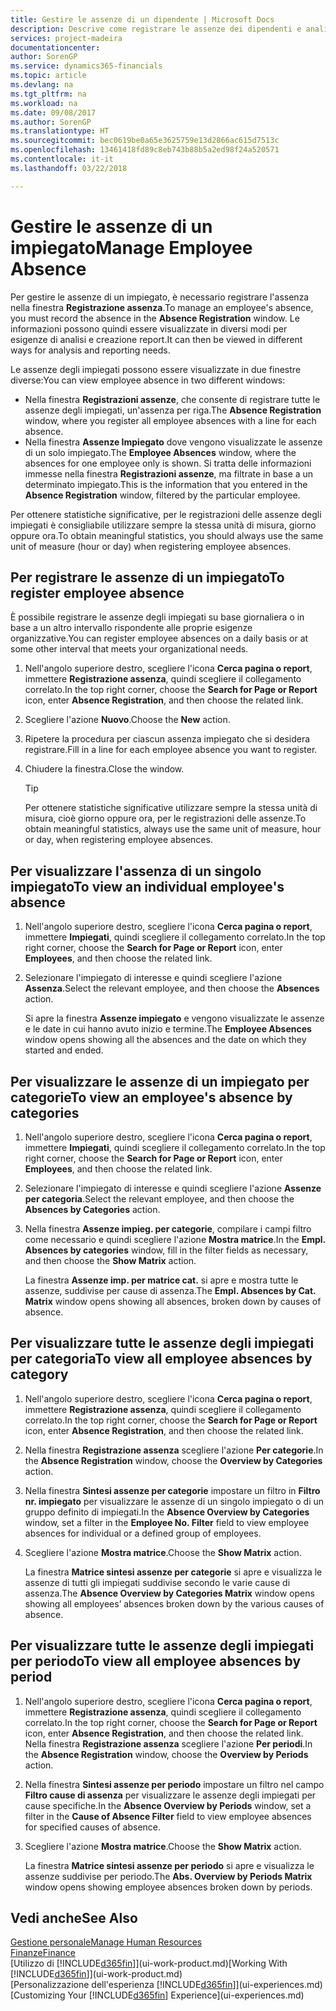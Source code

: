 ```yaml
---
title: Gestire le assenze di un dipendente | Microsoft Docs
description: Descrive come registrare le assenze dei dipendenti e analizzare le statistiche sulle assenze.
services: project-madeira
documentationcenter: 
author: SorenGP
ms.service: dynamics365-financials
ms.topic: article
ms.devlang: na
ms.tgt_pltfrm: na
ms.workload: na
ms.date: 09/08/2017
ms.author: SorenGP
ms.translationtype: HT
ms.sourcegitcommit: bec0619be0a65e3625759e13d2866ac615d7513c
ms.openlocfilehash: 13461418fd89c8eb743b88b5a2ed98f24a520571
ms.contentlocale: it-it
ms.lasthandoff: 03/22/2018

---
```

# <a name="manage-employee-absence"></a><span data-ttu-id="6041f-103">Gestire le assenze di un impiegato</span><span class="sxs-lookup"><span data-stu-id="6041f-103">Manage Employee Absence</span></span>
<span data-ttu-id="6041f-104">Per gestire le assenze di un impiegato, è necessario registrare l'assenza nella finestra **Registrazione assenza**.</span><span class="sxs-lookup"><span data-stu-id="6041f-104">To manage an employee's absence, you must record the absence in the **Absence Registration** window.</span></span> <span data-ttu-id="6041f-105">Le informazioni possono quindi essere visualizzate in diversi modi per esigenze di analisi e creazione report.</span><span class="sxs-lookup"><span data-stu-id="6041f-105">It can then be viewed in different ways for analysis and reporting needs.</span></span>

<span data-ttu-id="6041f-106">Le assenze degli impiegati possono essere visualizzate in due finestre diverse:</span><span class="sxs-lookup"><span data-stu-id="6041f-106">You can view employee absence in two different windows:</span></span>

* <span data-ttu-id="6041f-107">Nella finestra **Registrazioni assenze**, che consente di registrare tutte le assenze degli impiegati, un'assenza per riga.</span><span class="sxs-lookup"><span data-stu-id="6041f-107">The **Absence Registration** window, where you register all employee absences with a line for each absence.</span></span>
* <span data-ttu-id="6041f-108">Nella finestra **Assenze Impiegato** dove vengono visualizzate le assenze di un solo impiegato.</span><span class="sxs-lookup"><span data-stu-id="6041f-108">The **Employee Absences** window, where the absences for one employee only is shown.</span></span> <span data-ttu-id="6041f-109">Si tratta delle informazioni immesse nella finestra **Registrazioni assenze**, ma filtrate in base a un determinato impiegato.</span><span class="sxs-lookup"><span data-stu-id="6041f-109">This is the information that you entered in the **Absence Registration** window, filtered by the particular employee.</span></span>

<span data-ttu-id="6041f-110">Per ottenere statistiche significative, per le registrazioni delle assenze degli impiegati è consigliabile utilizzare sempre la stessa unità di misura, giorno oppure ora.</span><span class="sxs-lookup"><span data-stu-id="6041f-110">To obtain meaningful statistics, you should always use the same unit of measure (hour or day) when registering employee absences.</span></span>

## <a name="to-register-employee-absence"></a><span data-ttu-id="6041f-111">Per registrare le assenze di un impiegato</span><span class="sxs-lookup"><span data-stu-id="6041f-111">To register employee absence</span></span>
<span data-ttu-id="6041f-112">È possibile registrare le assenze degli impiegati su base giornaliera o in base a un altro intervallo rispondente alle proprie esigenze organizzative.</span><span class="sxs-lookup"><span data-stu-id="6041f-112">You can register employee absences on a daily basis or at some other interval that meets your organizational needs.</span></span>

1. <span data-ttu-id="6041f-113">Nell'angolo superiore destro, scegliere l'icona **Cerca pagina o report**, immettere **Registrazione assenza**, quindi scegliere il collegamento correlato.</span><span class="sxs-lookup"><span data-stu-id="6041f-113">In the top right corner, choose the **Search for Page or Report** icon, enter **Absence Registration**, and then choose the related link.</span></span>
2. <span data-ttu-id="6041f-114">Scegliere l'azione **Nuovo**.</span><span class="sxs-lookup"><span data-stu-id="6041f-114">Choose the **New** action.</span></span>
3. <span data-ttu-id="6041f-115">Ripetere la procedura per ciascun assenza impiegato che si desidera registrare.</span><span class="sxs-lookup"><span data-stu-id="6041f-115">Fill in a line for each employee absence you want to register.</span></span>
4. <span data-ttu-id="6041f-116">Chiudere la finestra.</span><span class="sxs-lookup"><span data-stu-id="6041f-116">Close the window.</span></span>

    > [!Tip]
    > <span data-ttu-id="6041f-117">Per ottenere statistiche significative utilizzare sempre la stessa unità di misura, cioè giorno oppure ora, per le registrazioni delle assenze.</span><span class="sxs-lookup"><span data-stu-id="6041f-117">To obtain meaningful statistics, always use the same unit of measure, hour or day, when registering employee absences.</span></span>

## <a name="to-view-an-individual-employees-absence"></a><span data-ttu-id="6041f-118">Per visualizzare l'assenza di un singolo impiegato</span><span class="sxs-lookup"><span data-stu-id="6041f-118">To view an individual employee's absence</span></span>
1. <span data-ttu-id="6041f-119">Nell'angolo superiore destro, scegliere l'icona **Cerca pagina o report**, immettere **Impiegati**, quindi scegliere il collegamento correlato.</span><span class="sxs-lookup"><span data-stu-id="6041f-119">In the top right corner, choose the **Search for Page or Report** icon, enter **Employees**, and then choose the related link.</span></span>
2. <span data-ttu-id="6041f-120">Selezionare l'impiegato di interesse e quindi scegliere l'azione **Assenza**.</span><span class="sxs-lookup"><span data-stu-id="6041f-120">Select the relevant employee, and then choose the **Absences** action.</span></span>

    <span data-ttu-id="6041f-121">Si apre la finestra **Assenze impiegato** e vengono visualizzate le assenze e le date in cui hanno avuto inizio e termine.</span><span class="sxs-lookup"><span data-stu-id="6041f-121">The **Employee Absences** window opens showing all the absences and the date on which they started and ended.</span></span>

## <a name="to-view-an-employees-absence-by-categories"></a><span data-ttu-id="6041f-122">Per visualizzare le assenze di un impiegato per categorie</span><span class="sxs-lookup"><span data-stu-id="6041f-122">To view an employee's absence by categories</span></span>
1. <span data-ttu-id="6041f-123">Nell'angolo superiore destro, scegliere l'icona **Cerca pagina o report**, immettere **Impiegati**, quindi scegliere il collegamento correlato.</span><span class="sxs-lookup"><span data-stu-id="6041f-123">In the top right corner, choose the **Search for Page or Report** icon, enter **Employees**, and then choose the related link.</span></span>
2. <span data-ttu-id="6041f-124">Selezionare l'impiegato di interesse e quindi scegliere l'azione **Assenze per categoria**.</span><span class="sxs-lookup"><span data-stu-id="6041f-124">Select the relevant employee, and then choose the **Absences by Categories** action.</span></span>
3. <span data-ttu-id="6041f-125">Nella finestra **Assenze impieg. per categorie**, compilare i campi filtro come necessario e quindi scegliere l'azione **Mostra matrice**.</span><span class="sxs-lookup"><span data-stu-id="6041f-125">In the **Empl. Absences by categories** window, fill in the filter fields as necessary, and then choose the **Show Matrix** action.</span></span>

    <span data-ttu-id="6041f-126">La finestra **Assenze imp. per matrice cat.** si apre e mostra tutte le assenze, suddivise per cause di assenza.</span><span class="sxs-lookup"><span data-stu-id="6041f-126">The **Empl. Absences by Cat. Matrix** window opens showing all absences, broken down by causes of absence.</span></span>

## <a name="to-view-all-employee-absences-by-category"></a><span data-ttu-id="6041f-127">Per visualizzare tutte le assenze degli impiegati per categoria</span><span class="sxs-lookup"><span data-stu-id="6041f-127">To view all employee absences by category</span></span>
1. <span data-ttu-id="6041f-128">Nell'angolo superiore destro, scegliere l'icona **Cerca pagina o report**, immettere **Registrazione assenza**, quindi scegliere il collegamento correlato.</span><span class="sxs-lookup"><span data-stu-id="6041f-128">In the top right corner, choose the **Search for Page or Report** icon, enter **Absence Registration**, and then choose the related link.</span></span>
2. <span data-ttu-id="6041f-129">Nella finestra **Registrazione assenza** scegliere l'azione **Per categorie**.</span><span class="sxs-lookup"><span data-stu-id="6041f-129">In the **Absence Registration** window, choose the **Overview by Categories** action.</span></span>
3. <span data-ttu-id="6041f-130">Nella finestra **Sintesi assenze per categorie** impostare un filtro in **Filtro nr. impiegato** per visualizzare le assenze di un singolo impiegato o di un gruppo definito di impiegati.</span><span class="sxs-lookup"><span data-stu-id="6041f-130">In the **Absence Overview by Categories** window, set a filter in the **Employee No. Filter** field to view employee absences for individual or a defined group of employees.</span></span>
4. <span data-ttu-id="6041f-131">Scegliere l'azione **Mostra matrice**.</span><span class="sxs-lookup"><span data-stu-id="6041f-131">Choose the **Show Matrix** action.</span></span>

    <span data-ttu-id="6041f-132">La finestra **Matrice sintesi assenze per categorie** si apre e visualizza le assenze di tutti gli impiegati suddivise secondo le varie cause di assenza.</span><span class="sxs-lookup"><span data-stu-id="6041f-132">The **Absence Overview by Categories Matrix** window opens showing all employees’ absences broken down by the various causes of absence.</span></span>

## <a name="to-view-all-employee-absences-by-period"></a><span data-ttu-id="6041f-133">Per visualizzare tutte le assenze degli impiegati per periodo</span><span class="sxs-lookup"><span data-stu-id="6041f-133">To view all employee absences by period</span></span>
1. <span data-ttu-id="6041f-134">Nell'angolo superiore destro, scegliere l'icona **Cerca pagina o report**, immettere **Registrazione assenza**, quindi scegliere il collegamento correlato.</span><span class="sxs-lookup"><span data-stu-id="6041f-134">In the top right corner, choose the **Search for Page or Report** icon, enter **Absence Registration**, and then choose the related link.</span></span>
   <span data-ttu-id="6041f-135">Nella finestra **Registrazione assenza** scegliere l'azione **Per periodi**.</span><span class="sxs-lookup"><span data-stu-id="6041f-135">In the **Absence Registration** window, choose the **Overview by Periods** action.</span></span>
2. <span data-ttu-id="6041f-136">Nella finestra **Sintesi assenze per periodo** impostare un filtro nel campo **Filtro cause di assenza** per visualizzare le assenze degli impiegati per cause specifiche.</span><span class="sxs-lookup"><span data-stu-id="6041f-136">In the **Absence Overview by Periods** window, set a filter in the **Cause of Absence Filter** field to view employee absences for specified causes of absence.</span></span>
3. <span data-ttu-id="6041f-137">Scegliere l'azione **Mostra matrice**.</span><span class="sxs-lookup"><span data-stu-id="6041f-137">Choose the **Show Matrix** action.</span></span>

    <span data-ttu-id="6041f-138">La finestra **Matrice sintesi assenze per periodo** si apre e visualizza le assenze suddivise per periodo.</span><span class="sxs-lookup"><span data-stu-id="6041f-138">The **Abs. Overview by Periods Matrix** window opens showing employee absences broken down by periods.</span></span>

## <a name="see-also"></a><span data-ttu-id="6041f-139">Vedi anche</span><span class="sxs-lookup"><span data-stu-id="6041f-139">See Also</span></span>
[<span data-ttu-id="6041f-140">Gestione personale</span><span class="sxs-lookup"><span data-stu-id="6041f-140">Manage Human Resources</span></span>](hr-manage-human-resources.md)  
[<span data-ttu-id="6041f-141">Finanze</span><span class="sxs-lookup"><span data-stu-id="6041f-141">Finance</span></span>](finance.md)  
<span data-ttu-id="6041f-142">[Utilizzo di [!INCLUDE[d365fin](includes/d365fin_md.md)]](ui-work-product.md)</span><span class="sxs-lookup"><span data-stu-id="6041f-142">[Working With [!INCLUDE[d365fin](includes/d365fin_md.md)]](ui-work-product.md)</span></span>  
<span data-ttu-id="6041f-143">[Personalizzazione dell'esperienza [!INCLUDE[d365fin](includes/d365fin_md.md)]](ui-experiences.md)</span><span class="sxs-lookup"><span data-stu-id="6041f-143">[Customizing Your [!INCLUDE[d365fin](includes/d365fin_md.md)] Experience](ui-experiences.md)</span></span>

